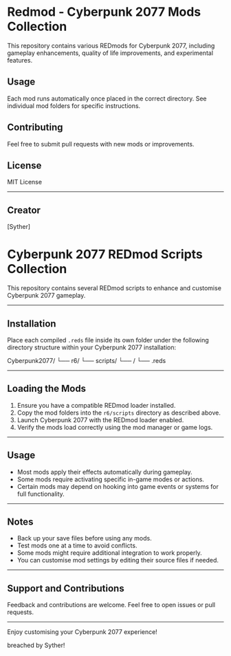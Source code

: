 # Redmod - Cyberpunk 2077 Mods Collection

This repository contains various REDmods for Cyberpunk 2077, including gameplay enhancements, quality of life improvements, and experimental features.

## Usage

Each mod runs automatically once placed in the correct directory. See individual mod folders for specific instructions.

## Contributing

Feel free to submit pull requests with new mods or improvements.

## License

MIT License

---

## Creator
[Syther]

# Cyberpunk 2077 REDmod Scripts Collection

This repository contains several REDmod scripts to enhance and customise Cyberpunk 2077 gameplay.

---

## Installation

Place each compiled `.reds` file inside its own folder under the following directory structure within your Cyberpunk 2077 installation:

Cyberpunk2077/
  └── r6/
    └── scripts/
      └── <ModFolderName>/
        └── <ModFileName>.reds
        
---

## Loading the Mods

1. Ensure you have a compatible REDmod loader installed.
2. Copy the mod folders into the `r6/scripts` directory as described above.
3. Launch Cyberpunk 2077 with the REDmod loader enabled.
4. Verify the mods load correctly using the mod manager or game logs.

---

## Usage

- Most mods apply their effects automatically during gameplay.
- Some mods require activating specific in-game modes or actions.
- Certain mods may depend on hooking into game events or systems for full functionality.

---

## Notes

- Back up your save files before using any mods.
- Test mods one at a time to avoid conflicts.
- Some mods might require additional integration to work properly.
- You can customise mod settings by editing their source files if needed.

---

## Support and Contributions

Feedback and contributions are welcome. Feel free to open issues or pull requests.

---

Enjoy customising your Cyberpunk 2077 experience!

breached by Syther!
